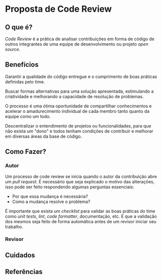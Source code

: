 # Proposta de Code Review

## O que é?

*Code Review* é a prática de analisar contribuições em forma de código de outros 
integrantes de uma equipe de desenvolvimento ou projeto *open source*.

## Benefícios

Garantir a qualidade do código entregue e o cumprimento de boas práticas definidas
pelo time.

Buscar formas alternativas para uma solução apresentada, estimulando a criatividade
e melhorando a capacidade de resolução de problemas.

O processo é uma ótima oportunidade de compartilhar conhecimentos e acelerar o amadurecimento
individual de cada membro tanto quanto da equipe como um todo.

Descentralizar o entendimento de projetos ou funcionalidades, para que não exista um "dono" e
todos tenham condições de contribuir e melhorar em diversas áreas da base de código. 

## Como Fazer?

### Autor

Um processo de code review se inicia quando o autor da contribuição abre um *pull request*. É
necessário que seja explicado o motivo das alterações, isso pode ser feito respondendo algumas
perguntas essenciais:

+ Por que essa mudança é necessária?
+ Como a mudança resolve o problema?

É importante que exista um *checklist* para validar as boas práticas do time como *unit tests*, *lint*,
*code formatter*, documentação, etc. E que a validação dos mesmos seja feito de forma automática antes 
de um revisor iniciar seu trabalho.

### Revisor

## Cuidados

## Referências
